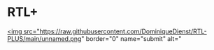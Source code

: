 # RTL+
<a href="https" target="_blank"><img src="https://raw.githubusercontent.com/DominiqueDienst/RTL-PLUS/main/unnamed.png" border="0" name="submit" alt=" 
